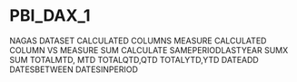 # PBI_DAX_1

NAGAS DATASET
CALCULATED COLUMNS
MEASURE
CALCULATED COLUMN VS MEASURE
SUM
CALCULATE
SAMEPERIODLASTYEAR
SUMX
SUM
TOTALMTD, MTD
TOTALQTD,QTD
TOTALYTD,YTD
DATEADD
DATESBETWEEN
DATESINPERIOD

